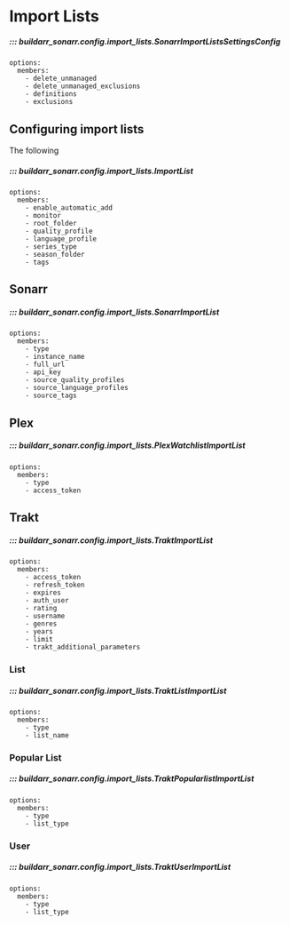 # Import Lists

##### ::: buildarr_sonarr.config.import_lists.SonarrImportListsSettingsConfig
    options:
      members:
        - delete_unmanaged
        - delete_unmanaged_exclusions
        - definitions
        - exclusions

## Configuring import lists

The following

##### ::: buildarr_sonarr.config.import_lists.ImportList
    options:
      members:
        - enable_automatic_add
        - monitor
        - root_folder
        - quality_profile
        - language_profile
        - series_type
        - season_folder
        - tags

## Sonarr

##### ::: buildarr_sonarr.config.import_lists.SonarrImportList
    options:
      members:
        - type
        - instance_name
        - full_url
        - api_key
        - source_quality_profiles
        - source_language_profiles
        - source_tags

## Plex

##### ::: buildarr_sonarr.config.import_lists.PlexWatchlistImportList
    options:
      members:
        - type
        - access_token

## Trakt

##### ::: buildarr_sonarr.config.import_lists.TraktImportList
    options:
      members:
        - access_token
        - refresh_token
        - expires
        - auth_user
        - rating
        - username
        - genres
        - years
        - limit
        - trakt_additional_parameters

### List

##### ::: buildarr_sonarr.config.import_lists.TraktListImportList
    options:
      members:
        - type
        - list_name

### Popular List

##### ::: buildarr_sonarr.config.import_lists.TraktPopularlistImportList
    options:
      members:
        - type
        - list_type

### User

##### ::: buildarr_sonarr.config.import_lists.TraktUserImportList
    options:
      members:
        - type
        - list_type
